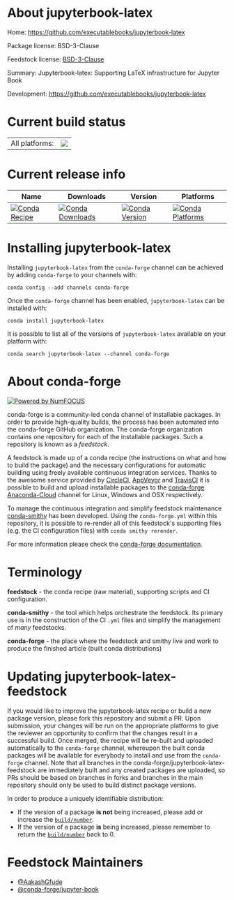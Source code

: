 About jupyterbook-latex
=======================

Home: https://github.com/executablebooks/jupyterbook-latex

Package license: BSD-3-Clause

Feedstock license: [BSD-3-Clause](https://github.com/conda-forge/jupyterbook-latex-feedstock/blob/master/LICENSE.txt)

Summary: Jupyterbook-latex: Supporting LaTeX infrastructure for Jupyter Book

Development: https://github.com/executablebooks/jupyterbook-latex

Current build status
====================


<table><tr><td>All platforms:</td>
    <td>
      <a href="https://dev.azure.com/conda-forge/feedstock-builds/_build/latest?definitionId=12216&branchName=master">
        <img src="https://dev.azure.com/conda-forge/feedstock-builds/_apis/build/status/jupyterbook-latex-feedstock?branchName=master">
      </a>
    </td>
  </tr>
</table>

Current release info
====================

| Name | Downloads | Version | Platforms |
| --- | --- | --- | --- |
| [![Conda Recipe](https://img.shields.io/badge/recipe-jupyterbook--latex-green.svg)](https://anaconda.org/conda-forge/jupyterbook-latex) | [![Conda Downloads](https://img.shields.io/conda/dn/conda-forge/jupyterbook-latex.svg)](https://anaconda.org/conda-forge/jupyterbook-latex) | [![Conda Version](https://img.shields.io/conda/vn/conda-forge/jupyterbook-latex.svg)](https://anaconda.org/conda-forge/jupyterbook-latex) | [![Conda Platforms](https://img.shields.io/conda/pn/conda-forge/jupyterbook-latex.svg)](https://anaconda.org/conda-forge/jupyterbook-latex) |

Installing jupyterbook-latex
============================

Installing `jupyterbook-latex` from the `conda-forge` channel can be achieved by adding `conda-forge` to your channels with:

```
conda config --add channels conda-forge
```

Once the `conda-forge` channel has been enabled, `jupyterbook-latex` can be installed with:

```
conda install jupyterbook-latex
```

It is possible to list all of the versions of `jupyterbook-latex` available on your platform with:

```
conda search jupyterbook-latex --channel conda-forge
```


About conda-forge
=================

[![Powered by NumFOCUS](https://img.shields.io/badge/powered%20by-NumFOCUS-orange.svg?style=flat&colorA=E1523D&colorB=007D8A)](http://numfocus.org)

conda-forge is a community-led conda channel of installable packages.
In order to provide high-quality builds, the process has been automated into the
conda-forge GitHub organization. The conda-forge organization contains one repository
for each of the installable packages. Such a repository is known as a *feedstock*.

A feedstock is made up of a conda recipe (the instructions on what and how to build
the package) and the necessary configurations for automatic building using freely
available continuous integration services. Thanks to the awesome service provided by
[CircleCI](https://circleci.com/), [AppVeyor](https://www.appveyor.com/)
and [TravisCI](https://travis-ci.com/) it is possible to build and upload installable
packages to the [conda-forge](https://anaconda.org/conda-forge)
[Anaconda-Cloud](https://anaconda.org/) channel for Linux, Windows and OSX respectively.

To manage the continuous integration and simplify feedstock maintenance
[conda-smithy](https://github.com/conda-forge/conda-smithy) has been developed.
Using the ``conda-forge.yml`` within this repository, it is possible to re-render all of
this feedstock's supporting files (e.g. the CI configuration files) with ``conda smithy rerender``.

For more information please check the [conda-forge documentation](https://conda-forge.org/docs/).

Terminology
===========

**feedstock** - the conda recipe (raw material), supporting scripts and CI configuration.

**conda-smithy** - the tool which helps orchestrate the feedstock.
                   Its primary use is in the construction of the CI ``.yml`` files
                   and simplify the management of *many* feedstocks.

**conda-forge** - the place where the feedstock and smithy live and work to
                  produce the finished article (built conda distributions)


Updating jupyterbook-latex-feedstock
====================================

If you would like to improve the jupyterbook-latex recipe or build a new
package version, please fork this repository and submit a PR. Upon submission,
your changes will be run on the appropriate platforms to give the reviewer an
opportunity to confirm that the changes result in a successful build. Once
merged, the recipe will be re-built and uploaded automatically to the
`conda-forge` channel, whereupon the built conda packages will be available for
everybody to install and use from the `conda-forge` channel.
Note that all branches in the conda-forge/jupyterbook-latex-feedstock are
immediately built and any created packages are uploaded, so PRs should be based
on branches in forks and branches in the main repository should only be used to
build distinct package versions.

In order to produce a uniquely identifiable distribution:
 * If the version of a package **is not** being increased, please add or increase
   the [``build/number``](https://docs.conda.io/projects/conda-build/en/latest/resources/define-metadata.html#build-number-and-string).
 * If the version of a package **is** being increased, please remember to return
   the [``build/number``](https://docs.conda.io/projects/conda-build/en/latest/resources/define-metadata.html#build-number-and-string)
   back to 0.

Feedstock Maintainers
=====================

* [@AakashGfude](https://github.com/AakashGfude/)
* [@conda-forge/jupyter-book](https://github.com/conda-forge/jupyter-book/)

